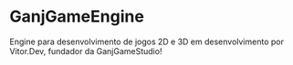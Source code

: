 # GanjGameEngine

Engine para desenvolvimento de jogos 2D e 3D em desenvolvimento por Vitor.Dev, fundador da GanjGameStudio!
 
